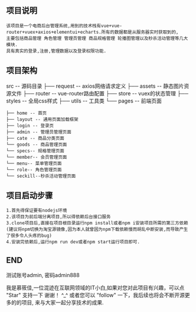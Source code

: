 ## 项目说明

    该项目是一个电商后台管理系统,用到的技术栈有vue+vue-router+vuex+axios+elementui+echarts.所有的数据都是从服务器实时获取到的,
    主要包括商品管理 角色管理 管理员管理 商品规格管理 轮播图管理以及秒杀活动管理等几大模块.
    具有真实的登录,注册,管理数据以及登录权限功能.

## 项目架构

src -- 源码目录
├── request -- axios网络请求定义
├── assets -- 静态图片资源文件
├── router -- vue-router路由配置
├── store -- vuex的状态管理
├── styles -- 全局css样式
├── utils -- 工具类
└── pages -- 前端页面

    ├── home -- 首页
    ├── layout -- 通用页面加载框架
    ├── login -- 登录页
    ├── admin -- 管理员管理页面
    ├── cate -- 商品分类页面
    └── goods -- 商品管理页面
    └── specs-- 规格管理页面
    └── member-- 会员管理页面
    └── menu-- 菜单管理页面
    └── role-- 角色管理页面
    └── seckill--秒杀活动管理页面

## 项目启动步骤

    1.首先得保证要有nodejs环境
    2.该项目为前后端分离项目,所以得依赖后台接口服务
    3.clone项目后,直接在项目根目录运行npm install或者npm i安装项目所需的第三方依赖(建议将npm切换为淘宝源镜像,因为本人就曾因为npm下载依赖慢而胡乱中断安装,而导致产生了很多令人头疼的bug)
    4.安装完依赖后,运行npm run dev或者npm start运行项目即可.

## END

测试账号admin, 密码admin888

我是慕筱佳,一位混迹在互联网领域的IT小白,如果对您对此项目有兴趣，可以点 "Star" 支持一下 谢谢！ ^_^
或者您可以 "follow" 一下，我后续也将会不断开源更多的的项目, 来与大家一起分享技术的成果.